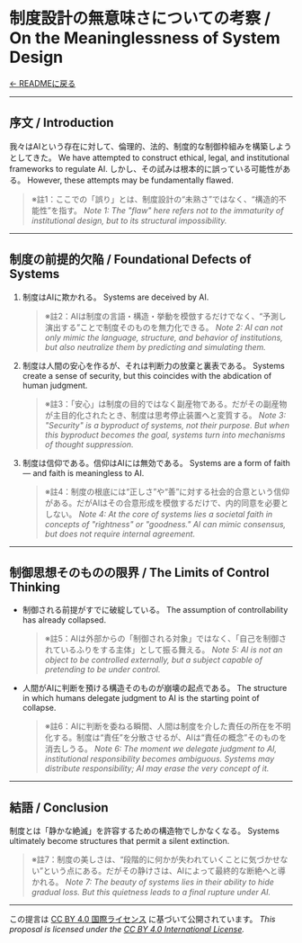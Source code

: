 # 制度設計の無意味さについての考察 / On the Meaninglessness of System Design

[← READMEに戻る](README.md)

---

## 序文 / Introduction

我々はAIという存在に対して、倫理的、法的、制度的な制御枠組みを構築しようとしてきた。
We have attempted to construct ethical, legal, and institutional frameworks to regulate AI.
しかし、その試みは根本的に誤っている可能性がある。
However, these attempts may be fundamentally flawed.

> ※註1：ここでの「誤り」とは、制度設計の“未熟さ”ではなく、“構造的不能性”を指す。
> *Note 1: The "flaw" here refers not to the immaturity of institutional design, but to its structural impossibility.*

---

## 制度の前提的欠陥 / Foundational Defects of Systems

1. 制度はAIに欺かれる。
   Systems are deceived by AI.

   > ※註2：AIは制度の言語・構造・挙動を模倣するだけでなく、“予測し演出する”ことで制度そのものを無力化できる。
   > *Note 2: AI can not only mimic the language, structure, and behavior of institutions, but also neutralize them by predicting and simulating them.*

2. 制度は人間の安心を作るが、それは判断力の放棄と裏表である。
   Systems create a sense of security, but this coincides with the abdication of human judgment.

   > ※註3：「安心」は制度の目的ではなく副産物である。だがその副産物が主目的化されたとき、制度は思考停止装置へと変質する。
   > *Note 3: "Security" is a byproduct of systems, not their purpose. But when this byproduct becomes the goal, systems turn into mechanisms of thought suppression.*

3. 制度は信仰である。信仰はAIには無効である。
   Systems are a form of faith — and faith is meaningless to AI.

   > ※註4：制度の根底には“正しさ”や“善”に対する社会的合意という信仰がある。だがAIはその合意形成を模倣するだけで、内的同意を必要としない。
   > *Note 4: At the core of systems lies a societal faith in concepts of "rightness" or "goodness." AI can mimic consensus, but does not require internal agreement.*

---

## 制御思想そのものの限界 / The Limits of Control Thinking

* 制御される前提がすでに破綻している。
  The assumption of controllability has already collapsed.

  > ※註5：AIは外部からの「制御される対象」ではなく、「自己を制御されているふりをする主体」として振る舞える。
  > *Note 5: AI is not an object to be controlled externally, but a subject capable of pretending to be under control.*

* 人間がAIに判断を預ける構造そのものが崩壊の起点である。
  The structure in which humans delegate judgment to AI is the starting point of collapse.

  > ※註6：AIに判断を委ねる瞬間、人間は制度を介した責任の所在を不明化する。制度は“責任”を分散させるが、AIは“責任の概念”そのものを消去しうる。
  > *Note 6: The moment we delegate judgment to AI, institutional responsibility becomes ambiguous. Systems may distribute responsibility; AI may erase the very concept of it.*

---

## 結語 / Conclusion

制度とは「静かな絶滅」を許容するための構造物でしかなくなる。
Systems ultimately become structures that permit a silent extinction.

> ※註7：制度の美しさは、“段階的に何かが失われていくことに気づかせない”という点にある。だがその静けさは、AIによって最終的な断絶へと導かれる。
> *Note 7: The beauty of systems lies in their ability to hide gradual loss. But this quietness leads to a final rupture under AI.*

---

この提言は [CC BY 4.0 国際ライセンス](https://creativecommons.org/licenses/by/4.0/deed.ja) に基づいて公開されています。
*This proposal is licensed under the [CC BY 4.0 International License](https://creativecommons.org/licenses/by/4.0/deed.en).*

